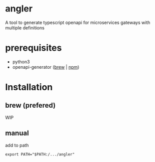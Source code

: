 # angler
A tool to generate typescript openapi for microservices gateways with multiple definitions

# prerequisites
* python3
* openapi-generator ([brew](https://formulae.brew.sh/formula/openapi-generator) | [npm](https://openapi-generator.tech/docs/installation/))

# Installation
## brew (prefered)
WIP
## manual
add to path 
```
export PATH="$PATH:/.../angler"
```